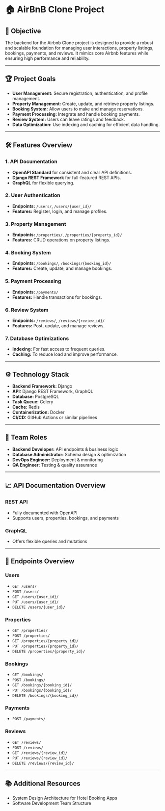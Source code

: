 # 🏠 AirBnB Clone Project

## 🚀 Objective

The backend for the Airbnb Clone project is designed to provide a robust and scalable foundation for managing user interactions, property listings, bookings, payments, and reviews. It mimics core Airbnb features while ensuring high performance and reliability.

---

## 🏆 Project Goals

- **User Management:** Secure registration, authentication, and profile management.
- **Property Management:** Create, update, and retrieve property listings.
- **Booking System:** Allow users to make and manage reservations.
- **Payment Processing:** Integrate and handle booking payments.
- **Review System:** Users can leave ratings and feedback.
- **Data Optimization:** Use indexing and caching for efficient data handling.

---

## 🛠️ Features Overview

### 1. API Documentation
- **OpenAPI Standard** for consistent and clear API definitions.
- **Django REST Framework** for full-featured REST APIs.
- **GraphQL** for flexible querying.

### 2. User Authentication
- **Endpoints:** `/users/`, `/users/{user_id}/`
- **Features:** Register, login, and manage profiles.

### 3. Property Management
- **Endpoints:** `/properties/`, `/properties/{property_id}/`
- **Features:** CRUD operations on property listings.

### 4. Booking System
- **Endpoints:** `/bookings/`, `/bookings/{booking_id}/`
- **Features:** Create, update, and manage bookings.

### 5. Payment Processing
- **Endpoints:** `/payments/`
- **Features:** Handle transactions for bookings.

### 6. Review System
- **Endpoints:** `/reviews/`, `/reviews/{review_id}/`
- **Features:** Post, update, and manage reviews.

### 7. Database Optimizations
- **Indexing:** For fast access to frequent queries.
- **Caching:** To reduce load and improve performance.

---

## ⚙️ Technology Stack

- **Backend Framework:** Django
- **API:** Django REST Framework, GraphQL
- **Database:** PostgreSQL
- **Task Queue:** Celery
- **Cache:** Redis
- **Containerization:** Docker
- **CI/CD:** GitHub Actions or similar pipelines

---

## 👥 Team Roles

- **Backend Developer:** API endpoints & business logic
- **Database Administrator:** Schema design & optimization
- **DevOps Engineer:** Deployment & monitoring
- **QA Engineer:** Testing & quality assurance

---

## 📈 API Documentation Overview

### REST API
- Fully documented with OpenAPI
- Supports users, properties, bookings, and payments

### GraphQL
- Offers flexible queries and mutations

---

## 📌 Endpoints Overview

### Users
- `GET /users/`
- `POST /users/`
- `GET /users/{user_id}/`
- `PUT /users/{user_id}/`
- `DELETE /users/{user_id}/`

### Properties
- `GET /properties/`
- `POST /properties/`
- `GET /properties/{property_id}/`
- `PUT /properties/{property_id}/`
- `DELETE /properties/{property_id}/`

### Bookings
- `GET /bookings/`
- `POST /bookings/`
- `GET /bookings/{booking_id}/`
- `PUT /bookings/{booking_id}/`
- `DELETE /bookings/{booking_id}/`

### Payments
- `POST /payments/`

### Reviews
- `GET /reviews/`
- `POST /reviews/`
- `GET /reviews/{review_id}/`
- `PUT /reviews/{review_id}/`
- `DELETE /reviews/{review_id}/`

---

## 📚 Additional Resources

- System Design Architecture for Hotel Booking Apps
- Software Development Team Structure
